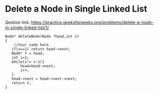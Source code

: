 # Delete a Node in Single Linked List
Qestion link: https://practice.geeksforgeeks.org/problems/delete-a-node-in-single-linked-list/1/

```
Node* deleteNode(Node *head,int x)
{
    //Your code here
   if(x==1) return head->next;
   Node* t = head;
   int i=1;
   while(i!= x-1){
       head=head->next;
       i++;
   }
   head->next = head->next->next;
   return t;
}
```

